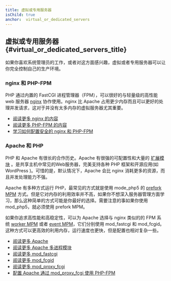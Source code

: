 ```yaml
---
title: 虚拟或专用服务器
isChild: true
anchor:  virtual_or_dedicated_servers
---
```


## 虚拟或专用服务器 {#virtual_or_dedicated_servers_title}

如果你喜欢系统管理员的工作，或者对这方面感兴趣，虚拟或者专用服务器可以让你完全控制自己的生产环境。

### nginx 和 PHP-FPM

PHP 通过内置的 FastCGI 进程管理器（FPM），可以很好的与轻量级的高性能 web 服务器 [nginx] 协作使用。nginx 比 Apache 占用更少内存而且可以更好的处理并发请求，这对于并没有太多内存的虚拟服务器尤其重要。

* [阅读更多 nginx 的内容][nginx]
* [阅读更多 PHP-FPM 的内容][phpfpm]
* [学习如何配置安全的 nginx 和 PHP-FPM][secure-nginx-phpfpm]

### Apache 和 PHP

PHP 和 Apache 有很长的合作历史。Apache 有很强的可配置性和大量的 [扩展模块][apache-modules]
 。是共享主机中常见的Web服务器，完美支持各种 PHP 框架和开源应用(如 WordPress )。可惜的是，默认情况下，Apache 会比 nginx 消耗更多的资源，而且并发处理能力不强。

Apache 有多种方式运行 PHP，最常见的方式就是使用 mode_php5 的 [prefork MPM] 方式。但是它对内存的利用效率并不高，如果你不想深入服务器管理方面学习，那么这种简单的方式可能是你最好的选择。需要注意的事如果你使用 mod_php5，就必须使用 prefork MPM。

如果你追求高性能和高稳定性，可以为 Apache 选择与 nginx 类似的的 FPM 系统 [worker MPM] 或者
[event MPM]，它们分别使用 mod_fastcgi 和 mod_fcgid。这种方式可以更高效的利用内存，运行速度也更快，但是配置也相对复杂一些。

* [阅读更多 Apache][apache]
* [阅读更多 Apache 多进程模块][apache-MPM]
* [阅读更多 mod_fastcgi][mod_fastcgi]
* [阅读更多 mod_fcgid][mod_fcgid]
* [阅读更多 mod_proxy_fcgi][mod_proxy_fcgi]
* [配置 Apache 通过 mod_proxy_fcgi 使用 PHP-FPM][tutorial-mod_proxy_fcgi]


[nginx]: http://nginx.org/
[phpfpm]: http://php.net/install.fpm
[secure-nginx-phpfpm]: https://nealpoole.com/blog/2011/04/setting-up-php-fastcgi-and-nginx-dont-trust-the-tutorials-check-your-configuration/
[apache-modules]: http://httpd.apache.org/docs/2.4/mod/
[prefork MPM]: http://httpd.apache.org/docs/2.4/mod/prefork.html
[worker MPM]: http://httpd.apache.org/docs/2.4/mod/worker.html
[event MPM]: http://httpd.apache.org/docs/2.4/mod/event.html
[apache]: http://httpd.apache.org/
[apache-MPM]: http://httpd.apache.org/docs/2.4/mod/mpm_common.html
[mod_fastcgi]: https://blogs.oracle.com/opal/entry/php_fpm_fastcgi_process_manager
[mod_fcgid]: http://httpd.apache.org/mod_fcgid/
[mod_proxy_fcgi]: https://httpd.apache.org/docs/current/mod/mod_proxy_fcgi.html
[tutorial-mod_proxy_fcgi]: https://serversforhackers.com/video/apache-and-php-fpm
